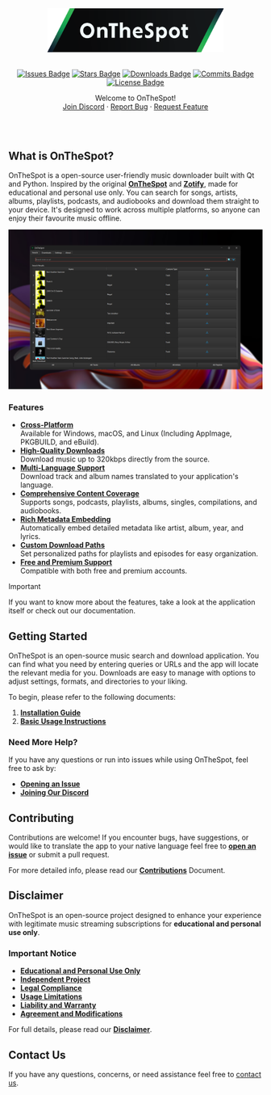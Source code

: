 <div align="center">

<div style="text-align: center;">
  <picture>
    <source media="(prefers-color-scheme: dark)" srcset="assets/01_Logo/Repository-Logo.png">
    <source media="(prefers-color-scheme: light)" srcset="assets/01_Logo/Repository-Logo.png">
    <img src="assets/01_Logo/Repository-Logo.png" alt="Logo of OnTheSpot" width="350px">
  </picture>
</div>

<br>

[![Issues Badge][issues-shield]][issues-url]
[![Stars Badge][stars-shield]][stars-url]
[![Downloads Badge][downloads-shield]][downloads-url]
[![Commits Badge][commits-shield]][commits-url]
[![License Badge][license-shield]][license-url]

   <p>
      Welcome to OnTheSpot!
      <br />
      <a href="https://discord.gg/GCQwRBFPk9">Join Discord</a>
      ·
      <a href="https://github.com/justin025/OnTheSpot/issues/new?assignees=&labels=bug&projects=&template=bug-report.yml">Report Bug</a>
      ·
      <a href="https://github.com/justin025/OnTheSpot/issues/new?assignees=&labels=enhancement&projects=&template=feature_request.yml">Request Feature</a>
   </p>
   <br>
</div>

<br>

## What is OnTheSpot?

OnTheSpot is a open-source user-friendly music downloader built with Qt and Python. Inspired by the original [**OnTheSpot**](https://github.com/casualsnek/onthespot) and [**Zotify**](https://github.com/zotify-dev/zotify), made for educational and personal use only. You can search for songs, artists, albums, playlists, podcasts, and audiobooks and download them straight to your device. It's designed to work across multiple platforms, so anyone can enjoy their favourite music offline.

![OTS_Overview](assets/02_Images/IMG_Overview.png)

### Features

- [**Cross-Platform**](https://www.techopedia.com/definition/17056/cross-platform)<br>Available for Windows, macOS, and Linux (Including AppImage, PKGBUILD, and eBuild).
- [**High-Quality Downloads**](https://www.whathifi.com/advice/high-resolution-audio-everything-you-need-to-know)<br>Download music up to 320kbps directly from the source.
- [**Multi-Language Support**](https://phrase.com/blog/posts/multilingual-customer-support/)<br>Download track and album names translated to your application's language.
- [**Comprehensive Content Coverage**](https://thisisglance.com/blog/why-spotify-is-the-outright-best-music-streaming-app)<br>Supports songs, podcasts, playlists, albums, singles, compilations, and audiobooks.
- [**Rich Metadata Embedding**](https://sonosuite.com/en/blog/what-is-music-metadata-and-why-is-important-to-digital-music/)<br>Automatically embed detailed metadata like artist, album, year, and lyrics.
- [**Custom Download Paths**](https://www.microsoft.com/en-us/microsoft-365/business-insights-ideas/resources/11-ideas-for-how-to-organize-digital-files)<br>Set personalized paths for playlists and episodes for easy organization.
- [**Free and Premium Support**](https://community.spotify.com/t5/Social-Random/What-is-the-difference-between-free-Spotify-and-Premium/td-p/5478479)<br>Compatible with both free and premium accounts.

> [!IMPORTANT]  
> If you want to know more about the features, take a look at the application itself or check out our documentation.

## Getting Started

OnTheSpot is an open-source music search and download application. You can find what you need by entering queries or URLs and the app will locate the relevant media for you. Downloads are easy to manage with options to adjust settings, formats, and directories to your liking.

To begin, please refer to the following documents:

1. [**Installation Guide**](docs/installation.md)
2. [**Basic Usage Instructions**](docs/usage.md)

### Need More Help?

If you have any questions or run into issues while using OnTheSpot, feel free to ask by:

- [**Opening an Issue**](https://github.com/justin025/onthespot/issues)
- [**Joining Our Discord**](https://discord.gg/GCQwRBFPk9)

## Contributing

Contributions are welcome! If you encounter bugs, have suggestions, or would like to translate the app to your native language feel free to [**open an issue**](https://github.com/justin025/onthespot/issues) or submit a pull request.

For more detailed info, please read our [**Contributions**](docs/contributing.md) Document.

## Disclaimer

OnTheSpot is an open-source project designed to enhance your experience with legitimate music streaming subscriptions for **educational and personal use only**.

### Important Notice

- [**Educational and Personal Use Only**](docs/disclaimer.md#1-purpose-and-use)
- [**Independent Project**](docs/disclaimer.md#2-no-affiliation)
- [**Legal Compliance**](docs/disclaimer.md#3-legal-compliance)
- [**Usage Limitations**](docs/disclaimer.md#4-usage-limitations)
- [**Liability and Warranty**](docs/disclaimer.md#5-liability-and-warranty)
- [**Agreement and Modifications**](docs/disclaimer.md#6-agreement-and-modifications)

For full details, please read our [**Disclaimer**](docs/disclaimer.md).

## Contact Us

If you have any questions, concerns, or need assistance feel free to [contact us](mailto:justin026@protonmail.com).

<!-- Issues Badge -->
[issues-shield]: https://img.shields.io/github/issues/justin025/onthespot?style=flat&label=Issues&labelColor=003366&color=1DB954
[issues-url]: https://github.com/justin025/onthespot/issues
<!-- Stars Badge -->
[stars-shield]: https://img.shields.io/github/stars/justin025/onthespot?style=flat&label=Stars&labelColor=003366&color=1DB954
[stars-url]: https://github.com/justin025/onthespot/stargazers
<!-- Downloads Badge -->
[downloads-shield]: https://img.shields.io/github/downloads/justin025/onthespot/total.svg?style=flat&label=Downloads&labelColor=003366&color=1DB954
[downloads-url]: https://github.com/justin025/onthespot/releases/
<!-- Commits Badge -->
[commits-shield]: https://img.shields.io/github/commit-activity/m/justin025/onthespot?style=flat&label=Commits&labelColor=003366&color=1DB954
[commits-url]: https://github.com/justin025/onthespot/commits/main
<!-- License Badge -->
[license-shield]: https://img.shields.io/github/license/justin025/onthespot?style=flat&label=License&labelColor=003366&color=1DB954
[license-url]: https://github.com/justin025/onthespot/blob/main/LICENSE
